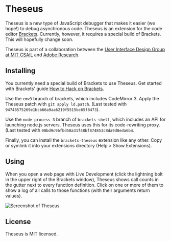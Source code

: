 Theseus
=======

Theseus is a new type of JavaScript debugger that makes it easier (we hope!) to debug asynchronous code. Theseus is an extension for the code editor [Brackets](https://github.com/adobe/brackets). Currently, however, it requires a special build of Brackets. This will hopefully change soon.

Theseus is part of a collaboration between the [User Interface Design Group at MIT CSAIL](http://groups.csail.mit.edu/uid/) and [Adobe Research](http://research.adobe.com/).

Installing
----------

You currently need a special build of Brackets to use Theseus. Get started with Brackets' guide [How to Hack on Brackets](https://github.com/adobe/brackets/wiki/How-to-Hack-on-Brackets).

Use the `cmv3` branch of brackets, which includes CodeMirror 3. Apply the Theseus patch with `git apply ld.patch`. (Last tested with `94748575269e1bcb66a9aa6219f5515bc65f8473`).

Use the `node-process-3` branch of `brackets-shell`, which includes an API for launching node.js servers. Theseus uses this for its code-rewriting proxy. (Last tested with `08bd9c9bfbd58a31f48bf874853c8da9d8eda6b4`.

Finally, you can install the `brackets-theseus` extension like any other. Copy or symlink it into your extensions directory (Help > Show Extensions).

Using
-----

When you open a web page with Live Development (click the lightning bolt in the upper right of the Brackets window), Theseus shows call counts in the gutter next to every function definition. Click on one or more of them to show a log of all calls to those functions (with their arguments return values).

![Screenshot of Theseus](https://raw.github.com/adobe-research/theseus/gh-pages/screenshot.png)

License
-------

Theseus is MIT licensed.
